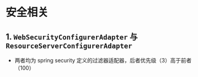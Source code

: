 # 安全相关

## 1. `WebSecurityConfigurerAdapter` 与 `ResourceServerConfigurerAdapter`

- 两者均为 spring security 定义的过滤器适配器，后者优先级（3）高于前者（100）
